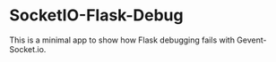 SocketIO-Flask-Debug
====================

This is a minimal app to show how Flask debugging fails with Gevent-Socket.io.
